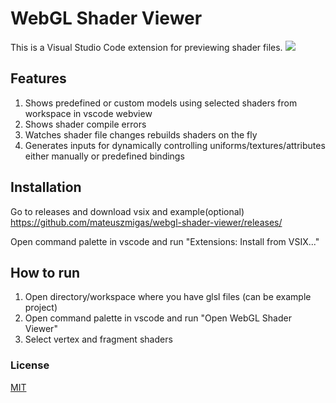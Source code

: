 # WebGL Shader Viewer

This is a Visual Studio Code extension for previewing shader files.
![](https://github.com/mateuszmigas/webgl-shader-viewer/blob/main/docs/images/presentation.gif)

## Features

1. Shows predefined or custom models using selected shaders from workspace in vscode webview
2. Shows shader compile errors
3. Watches shader file changes rebuilds shaders on the fly
4. Generates inputs for dynamically controlling uniforms/textures/attributes either manually or predefined bindings

## Installation
Go to releases and download vsix and example(optional)
https://github.com/mateuszmigas/webgl-shader-viewer/releases/

Open command palette in vscode and run "Extensions: Install from VSIX..."

## How to run
1. Open directory/workspace where you have glsl files (can be example project)
2. Open command palette in vscode and run "Open WebGL Shader Viewer"
3. Select vertex and fragment shaders


### License

[MIT](https://choosealicense.com/licenses/mit/)
